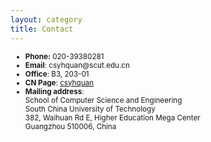 ```yaml
---
layout: category
title: Contact
---
```

<ul>
<small>
<li><strong>Phone:</strong> 020-39380281</li>
<li><strong>Email</strong>: csyhquan@scut.edu.cn</li>
<li><strong>Office</strong>: B3, 203-01</li>
<li><strong>CN Page</strong>: <a href="http://www.scholat.com/csyhquan.cn">csyhquan</a></li>
<li><strong>Mailing address</strong>:<br />
School of Computer Science and Engineering<br />
South China University of Technology<br />
382, Waihuan Rd E, Higher Education Mega Center<br />
Guangzhou 510006, China<div class="agm_google_maps" id="map-aacd55a8b8b7c452062649be5010e750"></div><script type="text/javascript">_agmMaps.push({selector: "#map-aacd55a8b8b7c452062649be5010e750", data: {"markers":[{"title":"10 Lower Kent Ridge Rd, Singapore 119076","body":"","icon":"https:\/\/blog.nus.edu.sg\/matjh\/wp-content\/plugins\/wpmu_dev_maps_plugin\/\/img\/system\/marker.png","position":["1.2977612","103.7805644"]}],"defaults":{"height":300,"width":300,"map_type":"ROADMAP","image_size":"small","image_limit":10,"map_alignment":"left","zoom":1,"units":"METRIC","map_api_key":"AIzaSyCZ9FZ0uKHIyalLPba2j-ddU9WerOrGGTE","snapping":0,"directions_snapping":1},"post_ids":[],"id":"4","title":"Math, NUS","height":"250","width":"450","zoom":"17","map_type":"ROADMAP","map_alignment":"left","show_map":1,"show_posts":0,"show_markers":0,"show_images":0,"image_size":null,"image_limit":0,"street_view":"0","street_view_pos":"0","street_view_pov":"0"}});</script></li>
</small>
</ul>